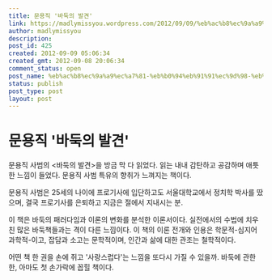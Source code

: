```yaml
---
title: 문용직 '바둑의 발견'
link: https://madlymissyou.wordpress.com/2012/09/09/%eb%ac%b8%ec%9a%a9%ec%a7%81-%eb%b0%94%eb%91%91%ec%9d%98-%eb%b0%9c%ea%b2%ac/
author: madlymissyou
description: 
post_id: 425
created: 2012-09-09 05:06:34
created_gmt: 2012-09-08 20:06:34
comment_status: open
post_name: %eb%ac%b8%ec%9a%a9%ec%a7%81-%eb%b0%94%eb%91%91%ec%9d%98-%eb%b0%9c%ea%b2%ac
status: publish
post_type: post
layout: post
---
```


# 문용직 '바둑의 발견'

문용직 사범의 <바둑의 발견>을 방금 막 다 읽었다. 읽는 내내 감탄하고 공감하며 애틋한 느낌이 들었다. 문용직 사범 특유의 향취가 느껴지는 책이다.

문용직 사범은 25세의 나이에 프로기사에 입단하고도 서울대학교에서 정치학 박사를 땄으며, 결국 프로기사를 은퇴하고 지금은 절에서 지내시는 분.

이 책은 바둑의 패러다임과 이론의 변화를 분석한 이론서이다. 실전에서의 수법에 치우친 많은 바둑책들과는 격이 다른 느낌이다. 이 책의 이론 전개와 인용은 학문적-심지어 과학적-이고, 잡담과 소고는 문학적이며, 인간과 삶에 대한 관조는 철학적이다.

어떤 책 한 권을 손에 쥐고 '사랑스럽다'는 느낌을 또다시 가질 수 있을까. 바둑에 관한 한, 아마도 첫 손가락에 꼽힐 책이다.